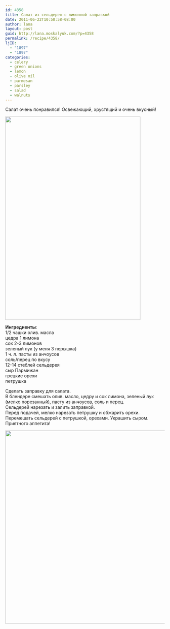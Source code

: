 ```yaml
---
id: 4358
title: Салат из сельдерея с лимонной заправкой
date: 2011-06-22T10:50:58-08:00
author: lana
layout: post
guid: http://lana.moskalyuk.com/?p=4358
permalink: /recipe/4358/
ljID:
  - "1897"
  - "1897"
categories:
  - celery
  - green onions
  - lemon
  - olive oil
  - parmesan
  - parsley
  - salad
  - walnuts
---
```

Салат очень понравился! Освежающий, хрустящий и очень вкусный!

<img loading="lazy" class="alignnone" title="celery salad" src="http://farm4.static.flickr.com/3248/5859030220_db4fd59035_z.jpg" alt="" width="427" height="640" /> 

**Ингредиенты**:  
1/2 чашки олив. масла  
цедра 1 лимона  
сок 2-3 лимонов  
зеленый лук (у меня 3 перышка)  
1 ч. л. пасты из анчоусов  
соль/перец по вкусу  
12-14 стеблей сельдерея  
сыр Пармижан  
грецкие орехи  
петрушка

Сделать заправку для салата.  
В блендере смешать олив. масло, цедру и сок лимона, зеленый лук (мелко порезанный), пасту из анчоусов, соль и перец.  
Сельдерей нарезать и залить заправкой.  
Перед подачей, мелко нарезать петрушку и обжарить орехи.  
Перемешать сельдерей с петрушкой, орехами. Украшить сыром.  
Приятного аппетита!

<img loading="lazy" class="alignnone" title="celery salad" src="http://farm6.static.flickr.com/5160/5859043292_764d053902_z.jpg" alt="" width="640" height="608" />